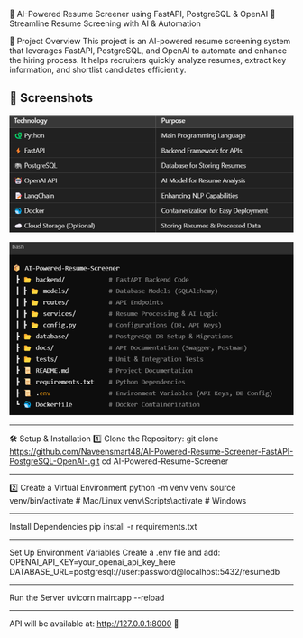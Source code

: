 📄 AI-Powered Resume Screener using FastAPI, PostgreSQL & OpenAI
🚀 Streamline Resume Screening with AI & Automation

📌 Project Overview
This project is an AI-powered resume screening system that leverages FastAPI, PostgreSQL, and OpenAI to automate and enhance the hiring process. It helps recruiters quickly analyze resumes, extract key information, and shortlist candidates efficiently.

## 📸 Screenshots

![🛠️ Tech Stack ](images/screenshot1.png)


![File Structure](images/screenshot2.png)


******************************************************************************************************
🛠️ Setup & Installation
1️⃣ Clone the Repository:
git clone https://github.com/Naveensmart48/AI-Powered-Resume-Screener-FastAPI-PostgreSQL-OpenAI-.git
cd AI-Powered-Resume-Screener

******************************************************************************************************
2️⃣ Create a Virtual Environment
python -m venv venv
source venv/bin/activate   # Mac/Linux
venv\Scripts\activate      # Windows

******************************************************************************************************

 Install Dependencies
pip install -r requirements.txt

******************************************************************************************************

Set Up Environment Variables
Create a .env file and add:
OPENAI_API_KEY=your_openai_api_key_here  
DATABASE_URL=postgresql://user:password@localhost:5432/resumedb  

******************************************************************************************************
Run the Server
uvicorn main:app --reload

******************************************************************************************************
API will be available at: http://127.0.0.1:8000 🚀